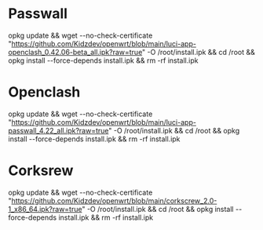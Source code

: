 # Passwall
opkg update && wget --no-check-certificate "https://github.com/Kidzdev/openwrt/blob/main/luci-app-openclash_0.42.06-beta_all.ipk?raw=true" -O /root/install.ipk && cd /root && opkg install --force-depends install.ipk && rm -rf install.ipk
# Openclash
opkg update && wget --no-check-certificate "https://github.com/Kidzdev/openwrt/blob/main/luci-app-passwall_4.22_all.ipk?raw=true" -O /root/install.ipk && cd /root && opkg install --force-depends install.ipk && rm -rf install.ipk
# Corksrew
opkg update && wget --no-check-certificate "https://github.com/Kidzdev/openwrt/blob/main/corkscrew_2.0-1_x86_64.ipk?raw=true" -O /root/install.ipk && cd /root && opkg install --force-depends install.ipk && rm -rf install.ipk
